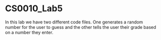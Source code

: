 # CS0010_Lab5
In this lab we have two different code files. One generates a random number for the user to guess and the other tells the user their grade based on a number they enter.
